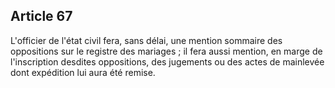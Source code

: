 Article 67
----
L'officier de l'état civil fera, sans délai, une mention sommaire des
oppositions sur le registre des mariages ; il fera aussi mention, en marge de
l'inscription desdites oppositions, des jugements ou des actes de mainlevée dont
expédition lui aura été remise.
